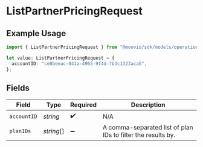 # ListPartnerPricingRequest

## Example Usage

```typescript
import { ListPartnerPricingRequest } from "@moovio/sdk/models/operations";

let value: ListPartnerPricingRequest = {
  accountID: "ce0beeac-041a-4965-9f4d-7b3c1323aca5",
};
```

## Fields

| Field                                                        | Type                                                         | Required                                                     | Description                                                  |
| ------------------------------------------------------------ | ------------------------------------------------------------ | ------------------------------------------------------------ | ------------------------------------------------------------ |
| `accountID`                                                  | *string*                                                     | :heavy_check_mark:                                           | N/A                                                          |
| `planIDs`                                                    | *string*[]                                                   | :heavy_minus_sign:                                           | A comma-separated list of plan IDs to filter the results by. |